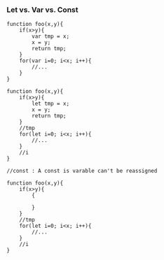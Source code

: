 ### Let vs. Var vs. Const

	function foo(x,y){
		if(x>y){
			var tmp = x;
			x = y;
			return tmp;
		}
		for(var i=0; i<x; i++){
			//...
		}
	}
	
	function foo(x,y){
		if(x>y){
			let tmp = x;
			x = y;
			return tmp;
		}
		//tmp 
		for(let i=0; i<x; i++){
			//...
		}
		//i
	}
	
	//const : A const is varable can't be reassigned 
	
	function foo(x,y){
		if(x>y){
			{
			
			}
		}
		//tmp 
		for(let i=0; i<x; i++){
			//...
		}
		//i
	}
	
	

<!--stackedit_data:
eyJoaXN0b3J5IjpbLTEyNzQwOTUwNjNdfQ==
-->